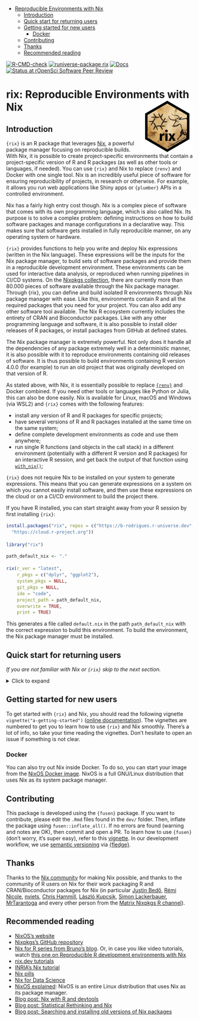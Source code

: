 
- [Reproducible Environments with
  Nix](#reproducible-environments-with-nix)
  - [Introduction](#introduction)
  - [Quick start for returning users](#quick-start-for-returning-users)
  - [Getting started for new users](#getting-started-for-new-users)
    - [Docker](#docker)
  - [Contributing](#contributing)
  - [Thanks](#thanks)
  - [Recommended reading](#recommended-reading)

<!-- badges: start -->

[![R-CMD-check](https://github.com/b-rodrigues/rix/actions/workflows/R-CMD-check.yaml/badge.svg)](https://github.com/b-rodrigues/rix/actions/workflows/R-CMD-check.yaml)
[![runiverse-package
rix](https://b-rodrigues.r-universe.dev/badges/rix?scale=1&color=pink&style=round)](https://b-rodrigues.r-universe.dev/rix)
[![Docs](https://img.shields.io/badge/docs-release-blue.svg)](https://b-rodrigues.github.io/rix)
[![Status at rOpenSci Software Peer
Review](https://badges.ropensci.org/625_status.svg)](https://github.com/ropensci/software-review/issues/625)
<!-- badges: end -->

<!-- README.md is generated from README.Rmd. Please edit that file -->

# rix: Reproducible Environments with Nix <a href="https://https://b-rodrigues.github.io/rix/"><img src="man/figures/logo.png" align="right" height="138" /></a>

## Introduction

`{rix}` is an R package that leverages [Nix](https://nixos.org/), a
powerful package manager focusing on reproducible builds. With Nix, it
is possible to create project-specific environments that contain a
project-specific version of R and R packages (as well as other tools or
languages, if needed). You can use `{rix}` and Nix to replace `{renv}`
and Docker with one single tool. Nix is an incredibly useful piece of
software for ensuring reproducibility of projects, in research or
otherwise. For example, it allows you run web applications like Shiny
apps or `{plumber}` APIs in a controlled environment.

Nix has a fairly high entry cost though. Nix is a complex piece of
software that comes with its own programming language, which is also
called Nix. Its purpose is to solve a complex problem: defining
instructions on how to build software packages and manage configurations
in a declarative way. This makes sure that software gets installed in
fully reproducible manner, on any operating system or hardware.

`{rix}` provides functions to help you write and deploy Nix expressions
(written in the Nix language). These expressions will be the inputs for
the Nix package manager, to build sets of software packages and provide
them in a reproducible development environment. These environments can
be used for interactive data analysis, or reproduced when running
pipelines in CI/CD systems. On the [Nixpkgs
collection](https://github.com/nixos/nixpkgs), there are currently more
than 80.000 pieces of software available through the Nix package
manager. Through {rix}, you can define and build isolated R environments
through Nix package manager with ease. Like this, environments contain R
and all the required packages that you need for your project. You can
also add any other software tool available. The Nix R ecosystem
currently includes the entirety of CRAN and Bioconductor packages. Like
with any other programming language and software, it is also possible to
install older releases of R packages, or install packages from GitHub at
defined states.

The Nix package manager is extremely powerful. Not only does it handle
all the dependencies of any package extremely well in a deterministic
manner, it is also possible with it to reproduce environments containing
old releases of software. It is thus possible to build environments
containing R version 4.0.0 (for example) to run an old project that was
originally developed on that version of R.

As stated above, with Nix, it is essentially possible to replace
[`{renv}`](https://rstudio.github.io/renv/) and Docker combined. If you
need other tools or languages like Python or Julia, this can also be
done easily. Nix is available for Linux, macOS and Windows (via WSL2)
and `{rix}` comes with the following features:

- install any version of R and R packages for specific projects;
- have several versions of R and R packages installed at the same time
  on the same system;
- define complete development environments as code and use them
  anywhere;
- run single R functions (and objects in the call stack) in a different
  environment (potentially with a different R version and R packages)
  for an interactive R session, and get back the output of that function
  using
  [`with_nix()`](https://b-rodrigues.github.io/rix/reference/with_nix.html);

`{rix}` does not require Nix to be installed on your system to generate
expressions. This means that you can generate expressions on a system on
which you cannot easily install software, and then use these expressions
on the cloud or on a CI/CD environment to build the project there.

If you have R installed, you can start straight away from your R session
by first installing `{rix}`:

``` r
install.packages("rix", repos = c("https://b-rodrigues.r-universe.dev",
  "https://cloud.r-project.org"))

library("rix")
```

``` r
path_default_nix <- "."

rix(r_ver = "latest",
    r_pkgs = c("dplyr", "ggplot2"),
    system_pkgs = NULL,
    git_pkgs = NULL,
    ide = "code",
    project_path = path_default_nix,
    overwrite = TRUE,
    print = TRUE)
```

This generates a file called `default.nix` in the path
`path_default_nix` with the correct expression to build this
environment. To build the environment, the Nix package manager must be
installed.

## Quick start for returning users

*If you are not familiar with Nix or `{rix}` skip to the next section.*

<details>
<summary>
Click to expand
</summary>

If you are already familiar with Nix and R, and simply want to get
started as quickly as possible, you can start by installing Nix using
the installer from [Determinate
Systems](https://determinate.systems/posts/determinate-nix-installer) a
company that provides services and tools built on Nix:

``` sh
curl --proto '=https' --tlsv1.2 -sSf \
    -L https://install.determinate.systems/nix | \
     sh -s -- install
```

You can check that everything works well by trying to build the Nix
expression that ships with `{rix}`. Nix expressions are typically saved
into files with the name `default.nix` or `shell.nix`. This expression
installs the latest version of R and `{rix}` in a separate, reproducible
environment:

``` r
file.copy(
  # default.nix is the file containing the Nix expression
  from = system.file("extdata", "default.nix", package = "rix"),
  to = ".", overwrite = TRUE
)

# nix_build() is a wrapper around the command line tool `nix-build`
nix_build(project_path = ".")
```

If everything worked well, you should see a file called `result` next to
`default.nix`. You can now enter this newly built development
environment by opening a terminal in that folder and typing `nix-shell`.
You should be immediately dropped into an interactive R session.

If you don’t have R installed, but have the Nix package manager
installed, you can run a temporary R session with R using this command
(it will build the same environment as the one above):

    nix-shell --expr "$(curl -sl https://raw.githubusercontent.com/b-rodrigues/rix/master/inst/extdata/default.nix)"

You can then create new development environment definitions, build them,
and start using them.
</details>

## Getting started for new users

To get started with `{rix}` and Nix, you should read the following
vignette `vignette("a-getting-started")` ([online
documentation](https://b-rodrigues.github.io/rix/articles/a-getting-started.html)).
The vignettes are numbered to get you to learn how to use `{rix}` and
Nix smoothly. There’s a lot of info, so take your time reading the
vignettes. Don’t hesitate to open an issue if something is not clear.

### Docker

You can also try out Nix inside Docker. To do so, you can start your
image from the [NixOS Docker
image](https://hub.docker.com/r/nixos/nix/). NixOS is a full GNU/Linux
distribution that uses Nix as its system package manager.

## Contributing

This package is developed using the `{fusen}` package. If you want to
contribute, please edit the `.Rmd` files found in the `dev/` folder.
Then, inflate the package using `fusen::inflate_all()`. If no errors are
found (warning and notes are OK), then commit and open a PR. To learn
how to use `{fusen}` (don’t worry, it’s super easy), refer to this
[vignette](https://thinkr-open.github.io/fusen/articles/How-to-use-fusen.html).
In our development workflow, we use [semantic
versioning](https://semver.org) via
[{fledge}](https://fledge.cynkra.com).

## Thanks

Thanks to the [Nix community](https://nixos.org/community/) for making
Nix possible, and thanks to the community of R users on Nix for their
work packaging R and CRAN/Bioconductor packages for Nix (in particular
[Justin Bedő](https://github.com/jbedo), [Rémi
Nicole](https://github.com/minijackson),
[nviets](https://github.com/nviets), [Chris
Hammill](https://github.com/cfhammill), [László
Kupcsik](https://github.com/Kupac), [Simon
Lackerbauer](https://github.com/ciil),
[MrTarantoga](https://github.com/MrTarantoga) and every other person
from the [Matrix Nixpkgs R channel](https://matrix.to/#/#r:nixos.org)).

## Recommended reading

- [NixOS’s website](https://nixos.org/)
- [Nixpkgs’s GitHub repository](https://github.com/NixOS/nixpkgs)
- [Nix for R series from Bruno’s
  blog](https://www.brodrigues.co/tags/nix/). Or, in case you like video
  tutorials, watch [this one on Reproducible R development environments
  with Nix](https://www.youtube.com/watch?v=c1LhgeTTxaI)
- [nix.dev
  tutorials](https://nix.dev/tutorials/first-steps/towards-reproducibility-pinning-nixpkgs#pinning-nixpkgs)
- [INRIA’s Nix
  tutorial](https://nix-tutorial.gitlabpages.inria.fr/nix-tutorial/installation.html)
- [Nix pills](https://nixos.org/guides/nix-pills/)
- [Nix for Data
  Science](https://github.com/nix-community/nix-data-science)
- [NixOS explained](https://christitus.com/nixos-explained/): NixOS is
  an entire Linux distribution that uses Nix as its package manager.
- [Blog post: Nix with R and
  devtools](https://rgoswami.me/posts/nix-r-devtools/)
- [Blog post: Statistical Rethinking and
  Nix](https://rgoswami.me/posts/rethinking-r-nix/)
- [Blog post: Searching and installing old versions of Nix
  packages](https://lazamar.github.io/download-specific-package-version-with-nix/)
